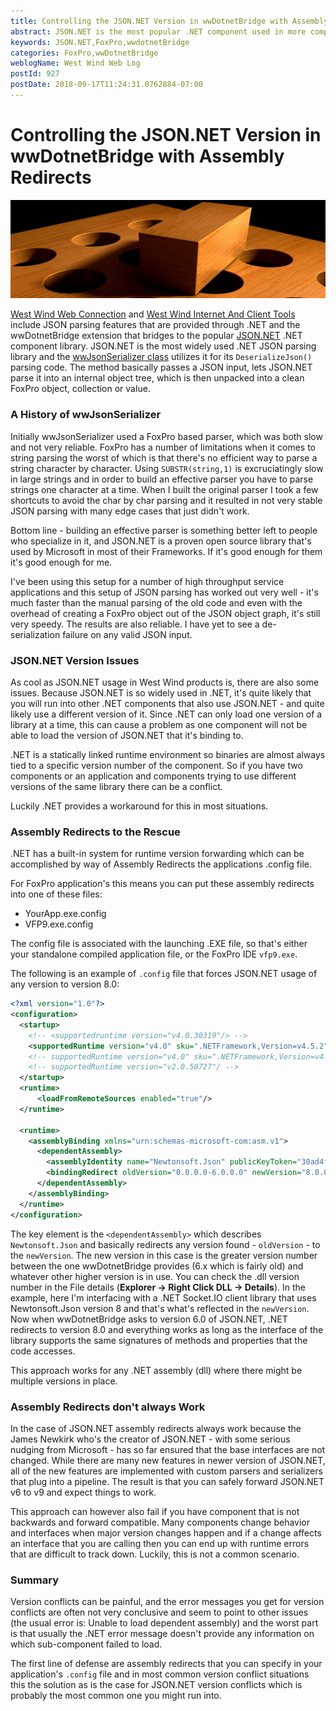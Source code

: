 ```yaml
---
title: Controlling the JSON.NET Version in wwDotnetBridge with Assembly Redirects
abstract: JSON.NET is the most popular .NET component used in more components than any other and because of that you can end up finding other components that also use JSON.NET and perhaps with a different version. Trying to load a different version of JSON.NET in an application can cause runtime failures for loading the assembly. The workaround is to use .NET Assembly Redirects in the application's .config file. Here's how to do this.
keywords: JSON.NET,FoxPro,wwdotnetBridge
categories: FoxPro,wwDotnetBridge
weblogName: West Wind Web Log
postId: 927
postDate: 2018-09-17T11:24:31.0762884-07:00
---
```

# Controlling the JSON.NET Version in wwDotnetBridge with Assembly Redirects

![Round Hole, Square Peg](SquarePegRoundHole.jpg)

[West Wind Web Connection](https://west-wind.com/webconnection/) and [West Wind Internet And Client Tools](https://west-wind.com/WestwindClientTools.aspx) include JSON parsing features that are provided through .NET and the wwDotnetBridge extension that bridges to the popular [JSON.NET](http://www.newtonsoft.com/json) .NET component library. JSON.NET is the most widely used .NET JSON parsing library and the [wwJsonSerializer class](https://west-wind.com/webconnection/docs/_1wu18owba.htm) utilizes it for its `DeserializeJson()` parsing code. The method basically passes a JSON input, lets JSON.NET parse it into an internal object tree, which is then unpacked into a clean FoxPro object, collection or value.

### A History of wwJsonSerializer
Initially wwJsonSerializer used a FoxPro based parser, which was both slow and not very reliable. FoxPro has a number of limitations when it comes to string parsing the worst of which is that there's no efficient way to parse a string character by character. Using `SUBSTR(string,1)` is excruciatingly slow in large strings and in order to build an effective parser you have to parse strings one character at a time. When I built the original parser I took a few shortcuts to avoid the char by char parsing and it resulted in not very stable JSON parsing with many edge cases that just didn't work.

Bottom line - building an effective parser is something better left to people who specialize in it, and JSON.NET is a proven open source library that's used by Microsoft in most of their Frameworks. If it's good enough for them it's good enough for me.

I've been using this setup for a number of high throughput service applications and this setup of JSON parsing has worked out very well - it's much faster than the manual parsing of the old code and even with the overhead of creating a FoxPro object out of the JSON object graph, it's still very speedy. The results are also reliable. I have yet to see a de-serialization failure on any valid JSON input.

### JSON.NET Version Issues
As cool as JSON.NET usage in West Wind products is, there are also some issues. Because JSON.NET is so widely used in .NET, it's quite likely that you will run into other .NET components that also use JSON.NET - and quite likely use a different version of it. Since .NET can only load one version of a library at a time, this can cause a problem as one component will not be able to load the version of JSON.NET that it's binding to.

.NET is a statically linked runtime environment so binaries are almost always tied to a specific version number of the component. So if you have two components or an application and components trying to use different versions of the same library there can be a conflict.

Luckily .NET provides a workaround for this in most situations.

### Assembly Redirects to the Rescue
.NET has a built-in system for runtime version forwarding which can be accomplished by way of Assembly Redirects the applications .config file.

For FoxPro application's this means you can put these assembly redirects into one of these files:

* YourApp.exe.config
* VFP9.exe.config

The config file is associated with the launching .EXE file, so that's either your standalone compiled application file, or the FoxPro IDE `vfp9.exe`.

The following is an example of `.config` file that forces JSON.NET usage of any version to version 8.0:

```xml
<?xml version="1.0"?>
<configuration>
  <startup>   
	<!-- <supportedruntime version="v4.0.30319"/> -->
	<supportedRuntime version="v4.0" sku=".NETFramework,Version=v4.5.2" />
	<!-- supportedRuntime version="v4.0" sku=".NETFramework,Version=v4.5" -->    
    <!-- supportedRuntime version="v2.0.50727"/ -->    
  </startup>
  <runtime>
      <loadFromRemoteSources enabled="true"/>
  </runtime>
  
  <runtime>    
    <assemblyBinding xmlns="urn:schemas-microsoft-com:asm.v1">
      <dependentAssembly>
        <assemblyIdentity name="Newtonsoft.Json" publicKeyToken="30ad4fe6b2a6aeed" culture="neutral" />
        <bindingRedirect oldVersion="0.0.0.0-6.0.0.0" newVersion="8.0.0.0" />
      </dependentAssembly>
	</assemblyBinding>      
  </runtime>
</configuration>
```

The key element is the `<dependentAssembly>` which describes `Newtonsoft.Json` and basically redirects any version found - `oldVersion` -  to the `newVersion`. The new version in this case is the greater version number between the one wwDotnetBridge provides (6.x which is fairly old) and whatever other higher version is in use. You can check the .dll version number in the File details (**Explorer -> Right Click DLL -> Details**). In the example, here I'm interfacing with a .NET Socket.IO client library that uses Newtonsoft.Json version 8 and that's what's reflected in the `newVersion`. Now when wwDotnetBridge asks to version 6.0 of JSON.NET, .NET redirects to version 8.0 and everything works as long as the interface of the library supports the same signatures of methods and properties that the code accesses.

This approach works for any .NET assembly (dll) where there might be multiple versions in place.

### Assembly Redirects don't always Work
In the case of JSON.NET assembly redirects always work because the James Newkirk who's the creator of JSON.NET - with some serious nudging from Microsoft - has so far ensured that the base interfaces are not changed. While there are many new features in newer version of JSON.NET, all of the new features are implemented with custom parsers and serializers that plug into a pipeline. The result is that you can safely forward JSON.NET v6 to v9 and expect things to work.

This approach can however also fail if you have component that is not backwards and forward compatible. Many components change behavior and interfaces when major version changes happen and if a change affects an interface that you are calling then you can end up with runtime errors that are difficult to track down. Luckily, this is not a common scenario. 

### Summary
Version conflicts can be painful, and the error messages you get for version conflicts are often not very conclusive and seem to point to other issues (the usual error is: Unable to load dependent assembly) and the worst part is that usually the .NET error message doesn't provide any information on which sub-component failed to load.

The first line of defense are assembly redirects that you can specify in your application's `.config` file and in most common version conflict situations this the solution as is the case for JSON.NET version conflicts which is probably the most common one you might run into.



